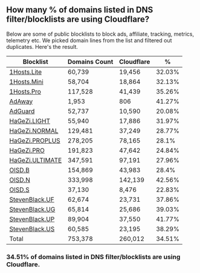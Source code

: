 ## How many % of domains listed in DNS filter/blocklists are using Cloudflare?


Below are some of public blocklists to block ads, affiliate, tracking, metrics, telemetry etc.
We picked domain lines from the list and filtered out duplicates.
Here's the result.


| Blocklist | Domains Count | Cloudflare | % |
| --- | --- | --- | --- |
| [1Hosts.Lite](https://raw.githubusercontent.com/badmojr/1Hosts/master/Lite/hosts.win) | 60,739 | 19,456 | 32.03% |
| [1Hosts.Mini](https://raw.githubusercontent.com/badmojr/1Hosts/master/mini/hosts.win) | 58,704 | 18,864 | 32.13% |
| [1Hosts.Pro](https://raw.githubusercontent.com/badmojr/1Hosts/master/Pro/hosts.win) | 117,528 | 41,439 | 35.26% |
| [AdAway](https://raw.githubusercontent.com/AdAway/adaway.github.io/master/hosts.txt) | 1,953 | 806 | 41.27% |
| [AdGuard](https://adguardteam.github.io/AdGuardSDNSFilter/Filters/filter.txt) | 52,737 | 10,590 | 20.08% |
| [HaGeZi.LIGHT](https://raw.githubusercontent.com/hagezi/dns-blocklists/main/hosts/light.txt) | 55,940 | 17,886 | 31.97% |
| [HaGeZi.NORMAL](https://raw.githubusercontent.com/hagezi/dns-blocklists/main/hosts/multi.txt) | 129,481 | 37,249 | 28.77% |
| [HaGeZi.PROPLUS](https://raw.githubusercontent.com/hagezi/dns-blocklists/main/hosts/pro.plus.txt) | 278,205 | 78,165 | 28.1% |
| [HaGeZi.PRO](https://raw.githubusercontent.com/hagezi/dns-blocklists/main/hosts/pro.txt) | 191,823 | 47,642 | 24.84% |
| [HaGeZi.ULTIMATE](https://raw.githubusercontent.com/hagezi/dns-blocklists/main/hosts/ultimate.txt) | 347,591 | 97,191 | 27.96% |
| [OISD.B](https://big.oisd.nl/dnsmasq) | 154,869 | 43,983 | 28.4% |
| [OISD.N](https://nsfw.oisd.nl/dnsmasq) | 333,998 | 142,139 | 42.56% |
| [OISD.S](https://small.oisd.nl/dnsmasq) | 37,130 | 8,476 | 22.83% |
| [StevenBlack.UF](https://raw.githubusercontent.com/StevenBlack/hosts/master/alternates/fakenews/hosts) | 62,674 | 23,731 | 37.86% |
| [StevenBlack.UG](https://raw.githubusercontent.com/StevenBlack/hosts/master/alternates/gambling/hosts) | 65,814 | 25,686 | 39.03% |
| [StevenBlack.UP](https://raw.githubusercontent.com/StevenBlack/hosts/master/alternates/porn/hosts) | 89,904 | 37,550 | 41.77% |
| [StevenBlack.US](https://raw.githubusercontent.com/StevenBlack/hosts/master/alternates/social/hosts) | 60,585 | 23,195 | 38.29% |
| Total | 753,378 | 260,012 | 34.51% |


### 34.51% of domains listed in DNS filter/blocklists are using Cloudflare.